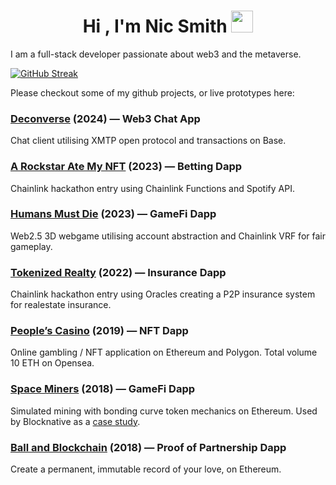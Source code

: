 <h1 align="center">Hi , I'm Nic Smith <img src="https://media.giphy.com/media/hvRJCLFzcasrR4ia7z/giphy.gif" width="35"></h1>

I am a full-stack developer passionate about web3 and the metaverse.

[![GitHub Streak](https://streak-stats.demolab.com/?user=sonicsmith)](https://git.io/streak-stats)

Please checkout some of my github projects, or live prototypes here:

### [Deconverse](https://deconverse.com/) (2024) — Web3 Chat App
Chat client utilising XMTP open protocol and transactions on Base.

### [A Rockstar Ate My NFT](https://github.com/sonicsmith/a-rockstar-ate-my-nft) (2023) — Betting Dapp
Chainlink hackathon entry using Chainlink Functions and Spotify API.

### [Humans Must Die](https://www.humansmustdie.com/) (2023) — GameFi Dapp
Web2.5 3D webgame utilising account abstraction and Chainlink VRF for fair gameplay.

### [Tokenized Realty](https://tokenized-realty.netlify.app/) (2022) — Insurance Dapp
Chainlink hackathon entry using Oracles creating a P2P insurance system for realestate insurance.

### [People’s Casino](https://peoplescasino.online/) (2019) — NFT Dapp
Online gambling / NFT application on Ethereum and Polygon. Total volume 10 ETH on Opensea.

### [Space Miners](space-miners.netlify.app) (2018) — GameFi Dapp
Simulated mining with bonding curve token mechanics on Ethereum. 
Used by Blocknative as a [case study](https://www.blocknative.com/blog/space-miners).

### [Ball and Blockchain](https://ball-and-blockchain.vercel.app/) (2018) — Proof of Partnership Dapp 
Create a permanent, immutable record of your love, on Ethereum.
